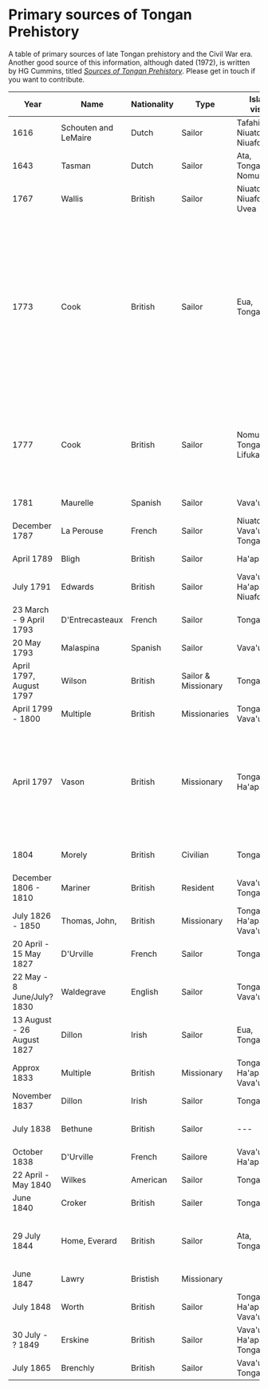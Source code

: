 # Primary sources of Tongan Prehistory

A table of primary sources of late Tongan prehistory and the Civil War era. Another good source of this information, although dated (1972), is written by HG Cummins, titled [*Sources of Tongan Prehistory*](http://www.buoyanteconomies.com/Tonga/). Please get in touch if you want to contribute.

| Year | Name | Nationality | Type | Islands visited | References |
| --- | --- | --- | --- | --- | --- |
| 1616 | Schouten and LeMaire | Dutch | Sailor | Tafahi, Niuatoputapu, Niuafo'ou | Mirror of the Australian Navigation by Jacob Le Maire; The East and West Indian Mirror being an account of Joris van Speilbergens voyage around the world |
| 1643 | Tasman | Dutch | Sailor | Ata, Tongatapu, Nomuka | TBA |
| 1767 | Wallis | British | Sailor | Niuatoputapu, Niuafo'ou, Uvea | The Discovery of Tahiti. A journal of the second voyage of the HMS Dolphin around the world under the command of Captain Wallis |
| 1773 | Cook | British | Sailor | Eua, Tongatapu | [Cook, *A voyage towards the south pole and around the world performed in his majesty's ships the Resolution and adventure in the years 1772,3,4,and 5 Volume 1*](http://gutenberg.net.au/ebooks/e00044.html); [Cook, *A voyage towards the south pole and around the world performed in his majesty's ships the Resolution and adventure in the years 1772,3,4,and 5 Volume 2*](http://gutenberg.net.au/ebooks/e00045.html); [Marra, *Journal of the Resolutions voyage, In 1772, 1773, 1774, and 1775. On discovery to the southern hemisphere by which the non existence of an undiscovered continent, between the Equator and the 50th Degree of Southern Latitude, is demonstratively proved. Also a journal of the Adventure's voyage In the Years 1772, 1773, and 1774.*](https://quod.lib.umich.edu/e/ecco/004895035.0001.000?rgn=main;view=fulltext); [Forster, *A voyage around the world Volume 1*](https://archive.org/details/bub_gb_-FZeAAAAcAAJ); [Forster, *A voyage around the world Volume 2*](https://archive.org/details/bub_gb_E9RaAAAAcAAJ); [Forster, *Observations made during a voyage around the world*](https://archive.org/stream/NHM6732#page/n11/mode/2up); [Pickersgill, *Journal of Richard Pickersgill, Third Lieutenant of the Resolution*](https://cudl.lib.cam.ac.uk/view/MS-JOD-00056/1); [*Log book of HMS 'Resolution' (RGO 14/58)*](https://cudl.lib.cam.ac.uk/view/MS-RGO-00014-00058/1); [*Journal of Captain Cook's voyage round the world in HMS Resolution (JOD/20)*](https://cudl.lib.cam.ac.uk/view/MS-JOD-00020/1); [*Log book of HMS Adventure (RGO 14/56)*](https://cudl.lib.cam.ac.uk/view/MS-RGO-00014-00056/1) |
| 1777 | Cook | British | Sailor | Nomuka, Tongatapu, Lifuka | [Cook, *A voyage to the Pacific ocean. Undertaken, by the command of His Majesty, for making discoveries in the Northern hemisphere, to determine the position and extent of the west side of North America; its distance from Asia; and the practicability of a northern passage to Europe* ](https://archive.org/details/voyagetopacifico01cook); [Rickman, *Journal of Captain Cooks last voyage to the Pacific Ocean on Discovery*](https://archive.org/details/cihm_40645); [Ellis, *An authentic narrative of a voyage performed by Captain Cook and Captain Clerke*](https://catalog.hathitrust.org/Record/008588661); [Ledyard, *A journal of Captain Cook's last voyage to the Pacific Ocean*](https://catalog.hathitrust.org/Record/100310610) |
| 1781 | Maurelle | Spanish | Sailor | Vava'u | [Maurelle, *Narrative of an interesting voyage of the frigate La Princesca*](http://www.buoyanteconomies.com/Tonga/3%20Sources%20Section%201b.pdf); [Also this](https://babel.hathitrust.org/cgi/pt?id=aeu.ark:/13960/t4jm2tq24;view=2up;seq=299;skin=mobile) |
| December 1787 | La Perouse | French | Sailor | Niuatoputapu, Vava'u, Tongatapu | [La Perouse, *A voyage round the world, which was performed in the years 1785, 1786, 1787 and 1788*](https://archive.org/stream/voyageroundworld03lapr#page/124/mode/2up) |
| April 1789 | Bligh | British | Sailor | Ha'apai | [Bligh, *A voyage to the South Sea, undertaken by command of his Majesty*](https://archive.org/details/voyagetosouthsea00blig) |
| July 1791 | Edwards | British | Sailor | Vava'u, Ha'apai, Niuafo'ou | [Edwards](http://www.gutenberg.org/files/22834/22834-h/22834-h.htm#Page_60); [Renourd](http://acms.sl.nsw.gov.au/_transcript/2015/D37785/a1290.html); Hamilton, *A Voyage Round the World in His Majesty's Frigate Pandora* |
| 23 March - 9 April 1793 | D'Entrecasteaux | French | Sailor | Tongatapu | [d'Entrecasteaux *Voyage to Australia and the Pacific*](https://archive.org/details/voyagededentreca01entr); [Larbillardiere, *Account of the voyage in search of La Perouse*](https://archive.org/details/accountofvoyagei00labiiala) |
| 20 May 1793 | Malaspina | Spanish | Sailor | Vava'u | [Viana](https://archive.org/details/diariodelviageex00vian), [Malaspina](https://archive.org/details/cihm_15572) |
| April 1797, August 1797 | Wilson | British | Sailor & Missionary | Tongatapu | https://archive.org/details/missionaryvoyage00lond |
| April 1799 - 1800 | Multiple |British | Missionaries | Tongatapu, Vava'u | London Missionary Society, [*Transactions of the Missionary Society*](https://catalog.hathitrust.org/Record/009708861) Page 267 - 317 |
| April 1797 | Vason | British | Missionary | Tongatapu, Ha'apai | https://archive.org/details/anauthenticnarr00vasogoog; Orange, *Narrative of the Late George Vason of Nottingham: one of the First Missionaries Sent Out by the London Missionary Society in the Ship Duff, Captain Wilson, 1796. Giving an Account of his Voyage Outward, Settlement in Tongataboo, Apostacy, Heathen Life, Escape from the Island, Return to England, Subsequent Life, and Death in 1838, aged 66 years. With a preliminary Essay, on the Geography of the South Sea Islands, also a Description of the Manners, Habits, Customs, Traditions, &c. &c. of the Inhabitants and a succinct Account of the South Sea Island Mission* |
| 1804 | Morely | British| Civilian | Tongatapu | http://nla.gov.au/nla.news-article626473 http://nla.gov.au/nla.news-article626483 http://www.jstor.org.virtual.anu.edu.au/stable/25169426 |
| December 1806 - 1810 | Mariner | British | Resident | Vava'u, Tongatapu | https://archive.org/details/anaccountnative01martgoog |
| July 1826 - 1850 | Thomas, John, | British | Missionary | Tongatapu, Ha'apai, Vava'u, Niua | TBA |
| 20 April - 15 May 1827 | D'Urville | French | Sailor | Tongatapu | Tome 4 |
| 22 May - 8 June/July? 1830 | Waldegrave | English | Sailor | Tongatapu, Vava'u | Waldegrave, [Extracts from a private journal kept on board H.M.S. Seringapatam, in the Pacific, 1830](http://nla.gov.au/nla.obj-52776658); Orlebar, *A Midshipmans journal on board HMS Seringapatam* |
| 13 August - 26 August 1827 | Dillon | Irish | Sailor | Eua, Tongatapu | [Dillon P, *Narrative and successful result of a voyage in the South Seas performed by order of the government of British India, to ascertain the actual fate of La Pérouse's expedition*](https://archive.org/details/narrativeandsuc02dillgoog) |
| Approx 1833 | Multiple | British | Missionary | Tongatapu, Ha'apai, Vava'u | [*The Nautical Magazine and Naval Chronicle for 1844*](https://babel.hathitrust.org/cgi/pt?id=nyp.33433066363874) Page 66-73 | Useful for descriptions of the political situation of the day |
| November 1837 | Dillon | Irish | Sailor | Tongatapu | http://www.jstor.org.virtual.anu.edu.au/stable/pdf/25168277.pdf |
| July 1838 | Bethune | British | Sailor | --- | [*Extracts from the remarks of HMS Conway, Capt RD Bethune*](https://babel.hathitrust.org/cgi/pt?id=nyp.33433066364781;view=1up;seq=705), [*Remarks of Captain Drinkwater Bethune RN HMS Conway*](https://babel.hathitrust.org/cgi/pt?id=nyp.33433031153822;view=1up;seq=97), [*From the remarks of Captain Drinkwater Bethune of HMS Conway*](https://babel.hathitrust.org/cgi/pt?id=nyp.33433066364773;view=2up;seq=460) |
| October 1838 | D'Urville | French | Sailore | Vava'u, Ha'apai | https://archive.org/details/voyageaupolesude04dumo_0 |
| 22 April - May 1840 | Wilkes | American | Sailor | Tongatapu | Wilkes, *Narrative of the United States Exploring Expedition* |
| June 1840 | Croker | British | Sailer | Tongatapu | http://nla.gov.au/nla.news-article2543220; http://nla.gov.au/nla.news-article31728814
| 29 July 1844 | Home, Everard | British | Sailor | Ata, Tongatapu | Home, Everard. [*Notes among the islands of the Pacific - Extract from the Remarks of HMS North Star: Capt Sir E Home RN*](https://babel.hathitrust.org/cgi/pt?id=nyp.33433066363916;view=1up;seq=21) pages 449-456, 580 - 589, 631 - 637; [*Notes among the islands of the Pacific - Extracts from the remarks of HMS North Star: Capt Sir E Home*](https://babel.hathitrust.org/cgi/pt?id=nyp.33433066363924;view=2up;seq=50) pages 35 - 38 |
| June 1847 | Lawry | Bristish | Missionary |
| July 1848 | Worth | British | Sailor | Tongatapu, Ha'apai, Vava'u | [*Voyage of HMS Calypso, Captain Worth, to the Pacific*](https://babel.hathitrust.org/cgi/pt?id=nyp.33433066364922;view=2up;seq=444) |
| 30 July - ? 1849 | Erskine | British | Sailor | Vava'u, Ha'apai, Tongatapu | Erskine, *A cruise among the islands of the western Pacific* |
| July 1865 | Brenchly | British | Sailor | Vava'u, Tongatapu | [Brenchly, *Jottings during the cruise of H.M.S. Curacoa among the South Sea Islands in 1865*](https://archive.org/details/jottingsduringcr00brenc)|
